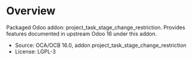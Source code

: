 # Overview

Packaged Odoo addon: project_task_stage_change_restriction. Provides features documented in upstream Odoo 16 under this addon.

- Source: OCA/OCB 16.0, addon project_task_stage_change_restriction
- License: LGPL-3
